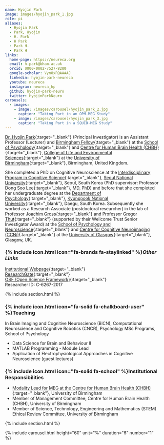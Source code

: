 ```yaml
---
name: Hyojin Park
image: images/hyojin_park_1.jpg
role: pi
aliases:
  - Hyojin Park
  - Park, Hyojin
  - H. Park
  - H Park
  - Park H.
  - Park H  
links:
  home-page: https://neureca.org
  email: h.park@bham.ac.uk
  orcid: 0000-0002-7527-8280
  google-scholar: Vyn8xRQAAAAJ
  linkedin: hyojin-park-neureca  
  youtube: neureca
  instagram: neureca_hp
  github: hyojin-park-neuro
  twitter: HyojinParkNeuro
carousels:
  - images: 
    - image: /images/carousel/hyojin_park_2.jpg
      caption: "Taking Part in an OPM-MEG Study"
    - image: /images/carousel/hyojin_park_3.jpg
      caption: "Taking Part in a SQUID-MEG Study"
---
```


[Dr. Hyojin Park](https://www.birmingham.ac.uk/staff/profiles/psychology/park-hyojin.aspx){:target="_blank"} (Principal Investigator) is an Assistant Professor (Lecturer) and [Birmingham Fellow](https://www.birmingham.ac.uk/staff/excellence/fellows/index.aspx){:target="_blank"} at the [School of Psychology](https://www.birmingham.ac.uk/schools/psychology/index.aspx){:target="_blank"} and [Centre for Human Brain Health (CHBH)](https://www.birmingham.ac.uk/research/centre-for-human-brain-health/index.aspx){:target="_blank"}, [College of Life and Environmental Sciences](https://www.birmingham.ac.uk/university/colleges/les/index.aspx){:target="_blank"} at the [University of Birmingham](https://www.birmingham.ac.uk/index.aspx){:target="_blank"}, Birmingham, United Kingdom.

She completed a PhD on Cognitive Neuroscience at the [Interdisciplinary Program in Cognitive Science](https://humanities.snu.ac.kr/en/academics/Interdisciplinary-Programs?deptidx=18){:target="_blank"}, [Seoul National University](https://en.snu.ac.kr/){:target="_blank"}, Seoul, South Korea (PhD supervisor: Professor [Dong Soo Lee](https://snucm.elsevierpure.com/en/persons/y-lee-131){:target="_blank"}, MD, PhD) and before that she completed her undergraduate degree at the [Department of Psychology](https://psy.knu.ac.kr/){:target="_blank"}, [Kyungpook National University](https://en.knu.ac.kr/main/main.htm){:target="_blank"}, Daegu, South Korea. Subsequently she worked as a Research Associate (postdoctoral researcher) in the lab of Professor [Joachim Gross](https://www.uni-muenster.de/OCCMuenster/members/joachim-gross.html){:target="_blank"} and Professor [Gregor Thut](https://www.gla.ac.uk/schools/psychologyneuroscience/staff/gregorthut/){:target="_blank"} (supported by their Wellcome Trust Senior Investigator Award) at the [School of Psychology and Neuroscience](https://www.gla.ac.uk/schools/psychologyneuroscience/){:target="_blank"} and [Centre for Cognitive Neuroimaging (CCNi)](https://www.gla.ac.uk/schools/psychologyneuroscience/research/ccni/){:target="_blank"} at the [University of Glasgow](https://www.gla.ac.uk/){:target="_blank"}, Glasgow, UK.

### {% include icon.html icon="fa-brands fa-staylinked" %}*Other Links*
[Institutional Webpage](https://www.birmingham.ac.uk/staff/profiles/psychology/park-hyojin.aspx){:target="_blank"} <br>
[ResearchGate](https://www.researchgate.net/profile/Hyojin-Park-7){:target="_blank"} <br>
[OSF (Open Science Framework)](https://osf.io/n6kfw/){:target="_blank"} <br>
Researcher ID: C-6267-2017 <br>

{% include section.html %}

### {% include icon.html icon="fa-solid fa-chalkboard-user" %}Teaching 
In Brain Imaging and Cognitive Neuroscience (BICN), Computational Neuroscience and Cognitive Robotics (CNCR), Psychology MSc Programs, School of Psychology
- Data Science for Brain and Behaviour II
- MATLAB Programming - Module Lead
- Application of Electrophysiological Approaches in Cognitive Neuroscience (guest lectures)

### {% include icon.html icon="fa-solid fa-school" %}Institutional Responsibilities 
- [Modality Lead for MEG at the Centre for Human Brain Health (CHBH)](https://www.birmingham.ac.uk/research/centre-for-human-brain-health/chbh-research-facilities/meg.aspx){:target="_blank"}, University of Birmingham
- Member of Management Committee, Centre for Human Brain Health (CHBH), University of Birmingham 
- Member of Science, Technology, Engineering and Mathematics (STEM) Ethical Review Committee, University of Birmingham

{% include section.html %}

{% include carousel.html height="60" unit="%" duration="6" number="1" %}
